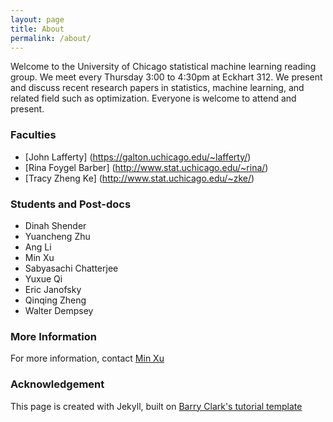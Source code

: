 ```yaml
---
layout: page
title: About
permalink: /about/
---
```


Welcome to the University of Chicago statistical machine learning reading group. We meet every Thursday 3:00 to 4:30pm at Eckhart 312. We present and discuss recent research papers in statistics, machine learning, and related field such as optimization. Everyone is welcome to attend and present.

### Faculties
- [John Lafferty] (https://galton.uchicago.edu/~lafferty/)
- [Rina Foygel Barber] (http://www.stat.uchicago.edu/~rina/)
- [Tracy Zheng Ke] (http://www.stat.uchicago.edu/~zke/)

### Students and Post-docs

- Dinah Shender
- Yuancheng Zhu
- Ang Li
- Min Xu
- Sabyasachi Chatterjee
- Yuxue Qi
- Eric Janofsky
- Qinqing Zheng
- Walter Dempsey

### More Information

For more information, contact
[Min Xu](min.cut@gmail.com)

### Acknowledgement

This page is created with Jekyll, built on [Barry Clark's tutorial template](https://github.com/barryclark/jekyll-now)
